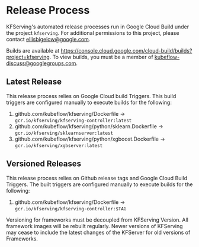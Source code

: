 # Release Process
KFServing's automated release processes run in Google Cloud Build under the project `kfserving`. For additional permissions to this project, please contact ellisbigelow@google.com.

Builds are available at https://console.cloud.google.com/cloud-build/builds?project=kfserving.
To view builds, you must be a member of kubeflow-discuss@googlegroups.com.

## Latest Release
This release process relies on Google Cloud build Triggers. This build triggers are configured manually to execute builds for the following:

1. github.com/kubeflow/kfserving/Dockerfile -> `gcr.io/kfserving/kfserving-controller:latest`
2. github.com/kubeflow/kfserving/python/sklearn.Dockerfile -> `gcr.io/kfserving/sklearnserver:latest`
3. github.com/kubeflow/kfserving/python/xgboost.Dockerfile -> `gcr.io/kfserving/xgbserver:latest`

## Versioned Releases
This release process relies on Github release tags and Google Cloud Build Triggers. The built triggers are configured manually to execute builds for 
the following:

1. github.com/kubeflow/kfserving/Dockerfile -> `gcr.io/kfserving/kfserving-controller:$TAG`

Versioning for frameworks must be decoupled from KFServing Version. All framework images will be rebuilt regularly. Newer versions of KFServing may cease to include the latest changes of the KFServer for old versions of Frameworks.
